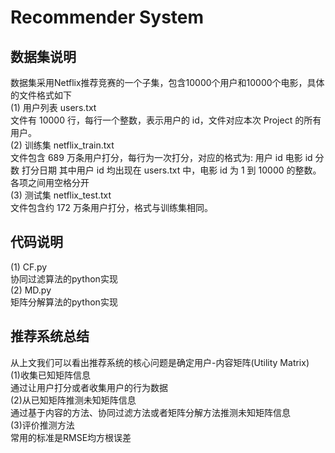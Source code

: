 # Recommender System

## 数据集说明  
数据集采用Netflix推荐竞赛的一个子集，包含10000个用户和10000个电影，具体的文件格式如下  
(1) 用户列表 users.txt  
文件有 10000 行，每行一个整数，表示用户的 id，文件对应本次 Project 的所有用户。  
(2) 训练集 netflix_train.txt  
文件包含 689 万条用户打分，每行为一次打分，对应的格式为: 用户 id 电影 id 分数 打分日期 其中用户 id 均出现在 users.txt 中，电影 id 为 1 到 10000 的整数。各项之间用空格分开  
(3) 测试集 netflix_test.txt  
文件包含约 172 万条用户打分，格式与训练集相同。  
## 代码说明  
(1) CF.py  
协同过滤算法的python实现  
(2) MD.py  
矩阵分解算法的python实现  
## 推荐系统总结  
从上文我们可以看出推荐系统的核心问题是确定用户-内容矩阵(Utility Matrix)  
(1)收集已知矩阵信息  
通过让用户打分或者收集用户的行为数据  
(2)从已知矩阵推测未知矩阵信息  
通过基于内容的方法、协同过滤方法或者矩阵分解方法推测未知矩阵信息  
(3)评价推测方法  
常用的标准是RMSE均方根误差  
